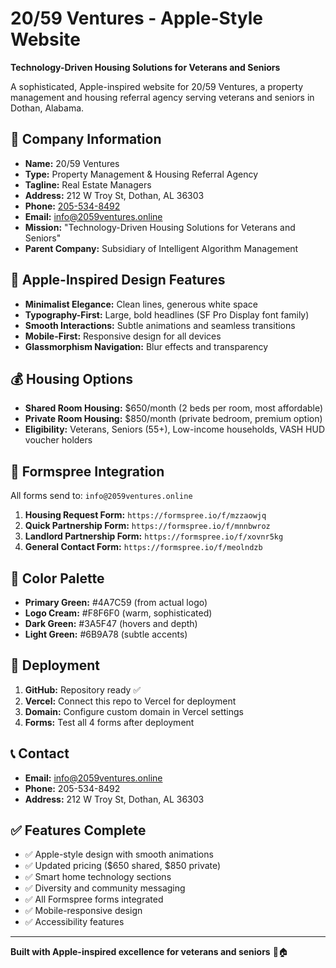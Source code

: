 # 20/59 Ventures - Apple-Style Website

**Technology-Driven Housing Solutions for Veterans and Seniors**

A sophisticated, Apple-inspired website for 20/59 Ventures, a property management and housing referral agency serving veterans and seniors in Dothan, Alabama.

## 🏢 Company Information

- **Name:** 20/59 Ventures
- **Type:** Property Management & Housing Referral Agency  
- **Tagline:** Real Estate Managers
- **Address:** 212 W Troy St, Dothan, AL 36303
- **Phone:** [205-534-8492](tel:205-534-8492)
- **Email:** [info@2059ventures.online](mailto:info@2059ventures.online)
- **Mission:** "Technology-Driven Housing Solutions for Veterans and Seniors"
- **Parent Company:** Subsidiary of Intelligent Algorithm Management

## 🍎 Apple-Inspired Design Features

- **Minimalist Elegance:** Clean lines, generous white space
- **Typography-First:** Large, bold headlines (SF Pro Display font family)
- **Smooth Interactions:** Subtle animations and seamless transitions
- **Mobile-First:** Responsive design for all devices
- **Glassmorphism Navigation:** Blur effects and transparency

## 💰 Housing Options

- **Shared Room Housing:** $650/month (2 beds per room, most affordable)
- **Private Room Housing:** $850/month (private bedroom, premium option)
- **Eligibility:** Veterans, Seniors (55+), Low-income households, VASH HUD voucher holders

## 📱 Formspree Integration

All forms send to: `info@2059ventures.online`

1. **Housing Request Form:** `https://formspree.io/f/mzzaowjq`
2. **Quick Partnership Form:** `https://formspree.io/f/mnnbwroz`
3. **Landlord Partnership Form:** `https://formspree.io/f/xovnr5kg`
4. **General Contact Form:** `https://formspree.io/f/meolndzb`

## 🎨 Color Palette

- **Primary Green:** #4A7C59 (from actual logo)
- **Logo Cream:** #F8F6F0 (warm, sophisticated)
- **Dark Green:** #3A5F47 (hovers and depth)
- **Light Green:** #6B9A78 (subtle accents)

## 🚀 Deployment

1. **GitHub:** Repository ready ✅
2. **Vercel:** Connect this repo to Vercel for deployment
3. **Domain:** Configure custom domain in Vercel settings
4. **Forms:** Test all 4 forms after deployment

## 📞 Contact

- **Email:** info@2059ventures.online  
- **Phone:** 205-534-8492
- **Address:** 212 W Troy St, Dothan, AL 36303

## ✅ Features Complete

- ✅ Apple-style design with smooth animations
- ✅ Updated pricing ($650 shared, $850 private)
- ✅ Smart home technology sections
- ✅ Diversity and community messaging
- ✅ All Formspree forms integrated
- ✅ Mobile-responsive design
- ✅ Accessibility features

---

**Built with Apple-inspired excellence for veterans and seniors** 🍎🏠
